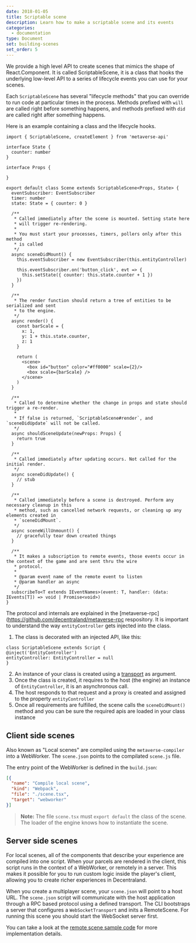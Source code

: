 ```yaml
---
date: 2018-01-05
title: Scriptable scene
description: Learn how to make a scriptable scene and its events
categories:
  - documentation
type: Document
set: building-scenes
set_order: 5
---
```


We provide a high level API to create scenes that mimics the shape of React.Component. It is called ScriptableScene,
it is a class that hooks the underlying low-level API to a series of lifecycle events you can use for your scenes.

Each `ScriptableScene` has several "lifecycle methods" that you can override to run code at particular times in the process. Methods prefixed with `will` are called right before something happens, and methods prefixed with `did` are called right after something happens.

Here is an example containing a class and the lifecycle hooks.

```tsx
import { ScriptableScene, createElement } from 'metaverse-api'

interface State {
  counter: number
}

interface Props {

}

export default class Scene extends ScriptableScene<Props, State> {
  eventSubscriber: EventSubscriber
  timer: number
  state: State = { counter: 0 }

  /**
   * Called immediately after the scene is mounted. Setting state here
   * will trigger re-rendering.
   *
   * You must start your processes, timers, pollers only after this method
   * is called
   */
  async sceneDidMount() {
    this.eventSubscriber = new EventSubscriber(this.entityController)

    this.eventSubscriber.on('button_click', evt => {
      this.setState({ counter: this.state.counter + 1 })
    })
  }

  /**
   * The render function should return a tree of entities to be serialized and sent
   * to the engine.
   */
  async render() {
    const barScale = {
      x: 1,
      y: 1 + this.state.counter,
      z: 1
    }

    return (
      <scene>
        <box id="button" color="#ff0000" scale={2}/>
        <box scale={barScale} />
      </scene>
    )
  }

  /**
   * Called to determine whether the change in props and state should trigger a re-render.
   *
   * If false is returned, `ScriptableScene#render`, and `sceneDidUpdate` will not be called.
   */
  async shouldSceneUpdate(newProps: Props) {
    return true
  }

  /**
   * Called immediately after updating occurs. Not called for the initial render.
   */
  async sceneDidUpdate() {
    // stub
  }

  /**
   * Called immediately before a scene is destroyed. Perform any necessary cleanup in this
   * method, such as cancelled network requests, or cleaning up any elements created in
   * `sceneDidMount`.
   */
  async sceneWillUnmount() {
    // gracefully tear down created things
  }

  /**
   * It makes a subscription to remote events, those events occur in the context of the game and are sent thru the wire
   * protocol.
   *
   * @param event name of the remote event to listen
   * @param handler an async
   */
  subscribeTo<T extends IEventNames>(event: T, handler: (data: IEvents[T]) => void | Promise<void>)
}
```

The protocol and internals are explained in the [metaverse-rpc](https://github.com/decentraland/metaverse-rpc
respository. It is important to understand the way `entityController` gets injected into the class.

1. The class is decorated with an injected API, like this:
  ```tsx
class ScriptableScene extends Script {
  @inject('EntityController')
  entityController: EntityController = null
}
  ```
2. An instance of your class is created using a [transport](https://github.com/decentraland/metaverse-rpc#transports) as argument.
3. Once the class is created, it requires to the host (the engine) an instance of `EntityController`, it is an
  asynchronous call.
4. The host responds to that request and a proxy is created and assigned to the property `entityController`
5. Once all requirements are fulfilled, the scene calls the `sceneDidMount()` method and you can be sure the required
  apis are loaded in your class instance

## Client side scenes

Also known as "Local scenes" are compiled using the `metaverse-compiler` into a WebWorker. The `scene.json` points to
the compilated `scene.js` file.

The entry point of the WebWorker is defined in the `build.json`:

```json
[{
  "name": "Compile local scene",
  "kind": "Webpack",
  "file": "./scene.tsx",
  "target": "webworker"
}]
```

> **Note:** The file `scene.tsx` must `export default` the class of the scene. The loader of the engine knows how to
  instantiate the scene.

## Server side scenes

For local scenes, all of the components that describe your experience are compiled into one script. When your parcels are rendered in the client, this script runs in the context of a WebWorker, or remotely in a server.  This makes it possible for you to run custom logic inside the player's client, allowing you to create richer experiences in Decentraland.

When you create a multiplayer scene, your `scene.json` will point to a host URL. The `scene.json` script will communicate with the host application through a RPC based protocol using a defined transport.  The CLI bootstraps a server that configures a `WebSocketTransport` and inits a RemoteScene.  For running this scene you should start the WebSocket server first.

You can take a look at the [remote scene sample code](https://github.com/decentraland/sample-scene-server) for more implementation details.